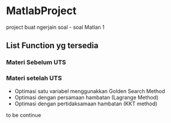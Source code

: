 # MatlabProject 

project buat ngerjain soal - soal Matlan 1

## List Function yg tersedia

### Materi Sebelum UTS

### Materi setelah UTS
- Optimasi satu variabel menggunakkan Golden Search Method 
- Optimasi dengan persamaan hambatan (Lagrange Method)
- Optimasi dengan pertidaksamaan hambatan (KKT method) 

to be continue
